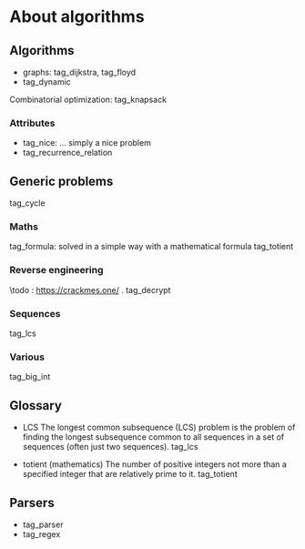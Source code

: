 # About algorithms

## Algorithms

 * graphs: tag_dijkstra, tag_floyd
 * tag_dynamic

Combinatorial optimization: tag_knapsack

### Attributes

 * tag_nice: ... simply a nice problem
 * tag_recurrence_relation

## Generic problems
tag_cycle

### Maths
tag_formula: solved in a simple way with a mathematical formula
tag_totient

### Reverse engineering

\todo : https://crackmes.one/ .
tag_decrypt

### Sequences
tag_lcs

### Various
tag_big_int

## Glossary

   *  LCS
        The longest common subsequence (LCS) problem is the problem of finding
        the longest subsequence common to all sequences in a set of sequences
        (often just two sequences).
      tag_lcs

   *  totient
        (mathematics) The number of positive integers not more than a specified
        integer that are relatively prime to it.
      tag_totient

## Parsers
* tag_parser
* tag_regex
